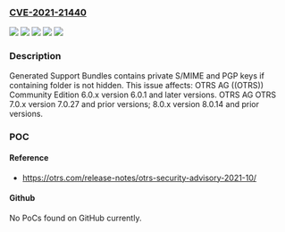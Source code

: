 ### [CVE-2021-21440](https://cve.mitre.org/cgi-bin/cvename.cgi?name=CVE-2021-21440)
![](https://img.shields.io/static/v1?label=Product&message=((OTRS))%20Community%20Edition&color=blue)
![](https://img.shields.io/static/v1?label=Product&message=OTRS&color=blue)
![](https://img.shields.io/static/v1?label=Version&message=6.0.x%3E%3D%206.0.1%20&color=brighgreen)
![](https://img.shields.io/static/v1?label=Version&message=7.0.x%3C%3D%207.0.27%20&color=brighgreen)
![](https://img.shields.io/static/v1?label=Vulnerability&message=CWE-200%20Information%20Exposure&color=brighgreen)

### Description

Generated Support Bundles contains private S/MIME and PGP keys if containing folder is not hidden. This issue affects: OTRS AG ((OTRS)) Community Edition 6.0.x version 6.0.1 and later versions. OTRS AG OTRS 7.0.x version 7.0.27 and prior versions; 8.0.x version 8.0.14 and prior versions.

### POC

#### Reference
- https://otrs.com/release-notes/otrs-security-advisory-2021-10/

#### Github
No PoCs found on GitHub currently.


